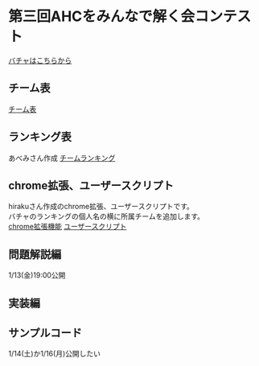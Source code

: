 # 第三回AHCをみんなで解く会コンテスト

[バチャはこちらから](https://kenkoooo.com/atcoder/#/contest/show/1f479b97-fc3d-4959-b5a3-cbd3288a01d4)


## チーム表
[チーム表](team/team.md)

## ランキング表
あべみさん作成
[チームランキング](https://script.google.com/macros/s/AKfycbw1ePUiupWoCQzETTcyXl2AKHktqNwLnduDAHd2YjQ9JGk6ncLftyhlhLTU1nwgAoc/exec)

## chrome拡張、ユーザースクリプト
hirakuさん作成のchrome拡張、ユーザースクリプトです。  
バチャのランキングの個人名の横に所属チームを追加します。  
[chrome拡張機能](https://chrome.google.com/webstore/detail/ahcmintokuextention/pnaiacpjkefobopcdiagiibcejgmedbp?hl=ja&authuser=0) 
[ユーザースクリプト](https://greasyfork.org/ja/scripts/455719-ahc-mintoku-user-script)

## 問題解説編
1/13(金)19:00公開


## 実装編

## サンプルコード
1/14(土)か1/16(月)公開したい

